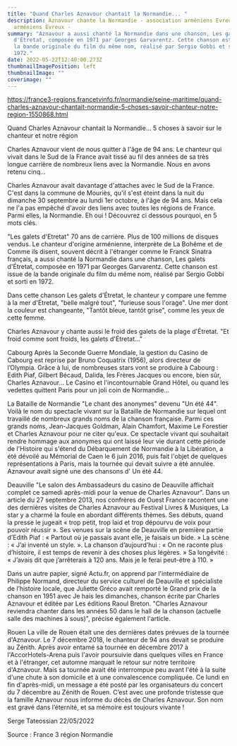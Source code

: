 ```yaml
---
title: "Quand Charles Aznavour chantait la Normandie... "
description: Aznavour chante la Normandie - association arméniens Evreux -
  arméniens Evreux -
summary: "Aznavour a aussi chanté la Normandie dans une chanson, Les galets
  d'Étretat, composée en 1971 par Georges Garvarentz. Cette chanson est issue de
  la bande originale du film du même nom, réalisé par Sergio Gobbi et sorti en
  1972."
date: 2022-05-22T12:40:00.273Z
thumbnailImagePosition: left
thumbnailImage: ""
coverimage: ""
---
```

https://france3-regions.francetvinfo.fr/normandie/seine-maritime/quand-charles-aznavour-chantait-normandie-5-choses-savoir-chanteur-notre-region-1550868.html


Quand Charles Aznavour chantait la Normandie... 5 choses à savoir sur le chanteur et notre région

Charles Aznavour vient de nous quitter à l'âge de 94 ans. Le chanteur qui vivait dans le Sud de la France avait tissé au fil des années de sa très longue carrière de nombreux liens avec la Normandie. Nous en avons retenu cinq... 

Charles Aznavour avait davantage d'attaches avec le Sud de la France. C'est dans la commune de Mouriès, qu'il s'est éteint dans la nuit du dimanche 30 septembre au lundi 1er octobre, à l'âge de 94 ans. Mais cela ne l'a pas empêché d'avoir des liens avec toutes les régions de France. Parmi elles, la Normandie. Eh oui ! Découvrez ci dessous pourquoi, en 5 mots clés. 

"Les galets d'Etretat"
70 ans de carrière. Plus de 100 millions de disques vendus. Le chanteur d'origine arménienne, interprète de La Bohême et de Comme ils disent, souvent décrit à l'étranger comme le Franck Sinatra français, a aussi chanté la Normandie dans une chanson, Les galets d'Étretat, composée en 1971 par Georges Garvarentz. Cette chanson est issue de la bande originale du film du même nom, réalisé par Sergio Gobbi et sorti en 1972.
 
Dans cette chanson Les galets d'Étretat, le chanteur y compare une femme à la mer d'Étretat, "belle malgré tout", "furieuse sous l'orage". Une mer dont la couleur est changeante, "Tantôt bleue, tantôt grise", comme les yeux de cette femme.
 
Charles Aznavour y chante aussi le froid des galets de la plage d'Étretat. "Et froid comme sont froids, les galets d'Étretat..." 
 
Cabourg
Après la Seconde Guerre Mondiale, la gestion du Casino de Cabourg est reprise par Bruno Coquatrix (1956), alors directeur de l’Olympia. Grâce à lui, de nombreuses stars vont se produire à Cabourg : Edith Piaf, Gilbert Bécaud, Dalida, les Frères Jacques ou encore, bien sûr, Charles Aznavour… Le Casino et l'incontournable Grand Hôtel, ou quand les vedettes quittent Paris pour un joli coin de Normandie...
 
La Bataille de Normandie 
"Le chant des anonymes" devenu "Un été 44". Voilà le nom du spectacle vivant sur la Bataille de Normandie sur lequel ont travaillé de nombreux grands noms de la chanson française. Parmi ces grands noms, Jean-Jacques Goldman, Alain Chamfort, Maxime Le Forestier et Charles Aznavour pour ne citer qu'eux. Ce spectacle vivant qui souhaitait rendre hommage aux anonymes qui ont laissé leur vie durant cette période de l'Histoire qui s'étend du Débarquement de Normandie à la Libération, a été dévoilé au Mémorial de Caen le 6 juin 2016, puis fait l'objet de quelques représentations à Paris, mais la tournée qui devait suivre a été annulée. Aznavour avait signé une des chansons d' Un été 44.
 
Deauville
"Le salon des Ambassadeurs du casino de Deauville affichait complet ce samedi après-midi pour la venue de Charles Aznavour".  Dans un article du 27 septembre 2013, nos confrères de Ouest France racontent une des dernières visites de Charles Aznavour au Festival Livres & Musiques,
La star y a charmé la foule en abordant différents thèmes. Ses débuts, quand la presse le jugeait « trop petit, trop laid et trop dépourvu de voix pour pouvoir réussir ». Ses venues sur la scène de Deauville en première partie d’Edith Piaf : « Partout où je passais avant elle, je faisais un bide. » La scène : « J’ai inventé un style. ». La chanson d’aujourd’hui : « On ne raconte plus d’histoire, il est temps de revenir à des choses plus légères. » Sa longévité : « J’avais dit que j’arrêterais à 120 ans. Mais je le ferai peut-être à 110. »


Dans un autre papier, signé Actu.fr, on apprend par l'intermédiaire de Philippe Normand, directeur du service culturel de Deauville et spécialiste de l’histoire locale, que Juliette Gréco avait remporté le Grand prix de la chanson en 1951 avec Je hais les dimanches, chanson écrite par Charles Aznavour et éditée par Les éditions Raoul Breton. "Charles Aznavour reviendra chanter dans les années 50 dans le hall de la chanson (actuelle salle des machines à sous)", précise également l'article.
 
Rouen
La ville de Rouen était une des dernières dates prévues de la tournée d'Aznavour. Le 7 décembre 2018, le chanteur de 94 ans devait se produire au Zénith. Après avoir entamé sa tournée en décembre 2017 à l'AccorHotels-Arena puis l'avoir poursuivie dans quelques villes en France et à l'étranger, cet automne marquait le retour sur notre territoire d'Aznavour. Mais sa tournée avait été interrompue peu avant l'été à la suite d'une chute à son domicile et à une convalescence compliquée. 
Ce lundi en fin d'après-midi, un message a été posté par les organisateurs du concert du 7 décembre au Zénith de Rouen. 
C’est avec une profonde tristesse que la famille Aznavour nous informe du décès de Charles Aznavour.
Son nom est gravé dans l’éternité, et sa mémoire est toujours vivante !


Serge Tateossian 
22/05/2022 

Source : France 3 région Normandie 
